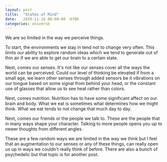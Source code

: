 ```yaml
---
layout: post
title:  "States of Mind"
date:   2020-11-18 00:00:00 -0700
categories: universe
---
```

We are so limited in the way we perceive things.

To start, the environments we stay in tend not to change very often. This limits our ability to explore random ideas which we tend to generate out of thin air if we are able to get our brain to a certain state.

Next, comes our senses. It's not like our senses cover all the ways the world can be perceived. Could our level of thinking be elevated if from a small age, we learn other senses through added sensors be it vibrations on our tongue based on some signal from behind your head, or the constant use of glasses that allow us to see heat rather than colors.

Next, comes nutrition. Nutrition has to have some significant affect on our brain and body. What we eat is sometimes what determines how we might think. What we eat tends to not change that much day to day.

Next, comes our friends or the people we talk to. These are the people that in many ways shape your character. Talking to more people opens you up to newer thoughts from different angles.

These are a few random ways we are limited in the way we think but I feel that an augmentation to our senses or any of these things, can really open us up in ways we couldn't really think of before. There are also a bunch of psychedelic but that topic is for another post.